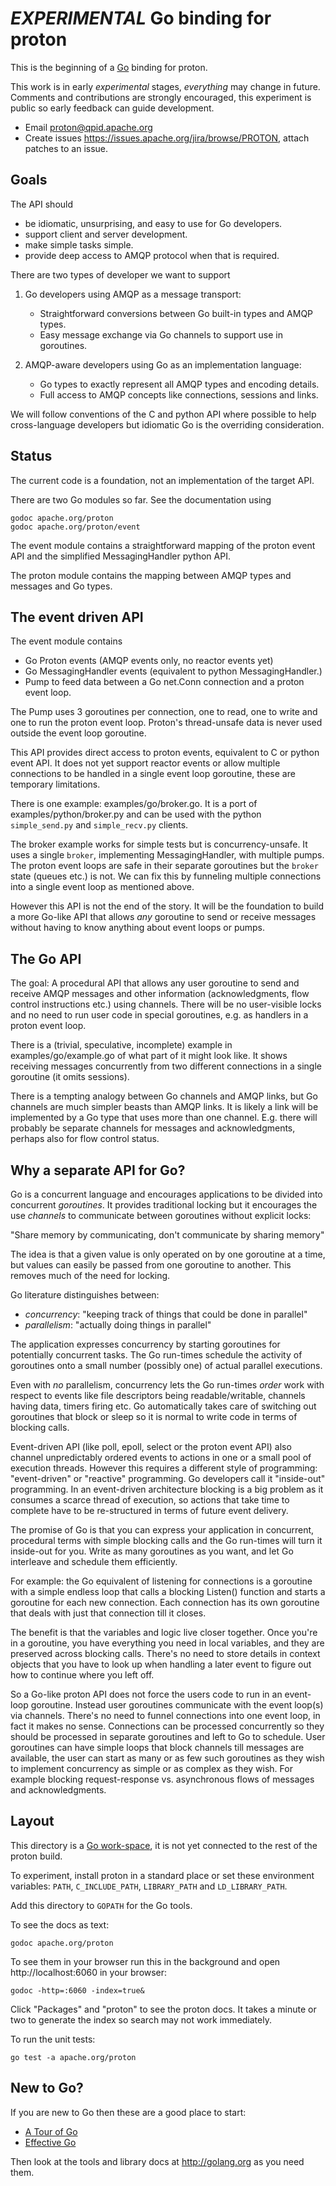 # *EXPERIMENTAL* Go binding for proton

This is the beginning of a [Go](http://golang.org) binding for proton.

This work is in early *experimental* stages, *everything* may change in future.
Comments and contributions are strongly encouraged, this experiment is public so
early feedback can guide development.

- Email <proton@qpid.apache.org>
- Create issues <https://issues.apache.org/jira/browse/PROTON>, attach patches to an issue.

## Goals

The API should

- be idiomatic, unsurprising, and easy to use for Go developers.
- support client and server development.
- make simple tasks simple.
- provide deep access to AMQP protocol when that is required.

There are two types of developer we want to support

1. Go developers using AMQP as a message transport:
   - Straightforward conversions between Go built-in types and AMQP types.
   - Easy message exchange via Go channels to support use in goroutines.

2. AMQP-aware developers using Go as an implementation language:
   - Go types to exactly represent all AMQP types and encoding details.
   - Full access to AMQP concepts like connections, sessions and links.

We will follow conventions of the C and python API where possible to help
cross-language developers but idiomatic Go is the overriding consideration.

## Status

The current code is a foundation, not an implementation of the target API.

There are two Go modules so far. See the documentation using

    godoc apache.org/proton
    godoc apache.org/proton/event

The event module contains a straightforward mapping of the proton event API and
the simplified MessagingHandler python API.

The proton module contains the mapping between AMQP types and messages and Go
types.

## The event driven API

The event module contains

- Go Proton events (AMQP events only, no reactor events yet)
- Go MessagingHandler events (equivalent to python MessagingHandler.)
- Pump to feed data between a Go net.Conn connection and a proton event loop.

The Pump uses 3 goroutines per connection, one to read, one to write and one to
run the proton event loop. Proton's thread-unsafe data is never used outside the
event loop goroutine.

This API provides direct access to proton events, equivalent to C or python
event API. It does not yet support reactor events or allow multiple connections
to be handled in a single event loop goroutine, these are temporary limitations.

There is one example: examples/go/broker.go. It is a port of
examples/python/broker.py and can be used with the python `simple_send.py` and
`simple_recv.py` clients.

The broker example works for simple tests but is concurrency-unsafe. It uses a
single `broker`, implementing MessagingHandler, with multiple pumps. The proton
event loops are safe in their separate goroutines but the `broker` state (queues
etc.) is not. We can fix this by funneling multiple connections into a single
event loop as mentioned above.

However this API is not the end of the story. It will be the foundation to build
a more Go-like API that allows *any* goroutine to send or receive messages
without having to know anything about event loops or pumps.

## The Go API

The goal: A procedural API that allows any user goroutine to send and receive
AMQP messages and other information (acknowledgments, flow control instructions
etc.) using channels. There will be no user-visible locks and no need to run
user code in special goroutines, e.g. as handlers in a proton event loop.

There is a (trivial, speculative, incomplete) example in examples/go/example.go
of what part of it might look like. It shows receiving messages concurrently
from two different connections in a single goroutine (it omits sessions). 

There is a tempting analogy between Go channels and AMQP links, but Go channels
are much simpler beasts than AMQP links. It is likely a link will be implemented
by a Go type that uses more than one channel. E.g. there will probably be
separate channels for messages and acknowledgments, perhaps also for flow
control status.

## Why a separate API for Go?

Go is a concurrent language and encourages applications to be divided into
concurrent *goroutines*. It provides traditional locking but it encourages the
use *channels* to communicate between goroutines without explicit locks:

  "Share memory by communicating, don't communicate by sharing memory"

The idea is that a given value is only operated on by one goroutine at a time,
but values can easily be passed from one goroutine to another. This removes much
of the need for locking.

Go literature distinguishes between:

- *concurrency*: "keeping track of things that could be done in parallel"
- *parallelism*: "actually doing things in parallel"

The application expresses concurrency by starting goroutines for potentially
concurrent tasks. The Go run-times schedule the activity of goroutines onto a
small number (possibly one) of actual parallel executions.

Even with *no* parallelism, concurrency lets the Go run-times *order* work with
respect to events like file descriptors being readable/writable, channels having
data, timers firing etc. Go automatically takes care of switching out goroutines
that block or sleep so it is normal to write code in terms of blocking calls.

Event-driven API (like poll, epoll, select or the proton event API) also
channel unpredictably ordered events to actions in one or a small pool of
execution threads. However this requires a different style of programming:
"event-driven" or "reactive" programming. Go developers call it "inside-out"
programming. In an event-driven architecture blocking is a big problem as it
consumes a scarce thread of execution, so actions that take time to complete
have to be re-structured in terms of future event delivery.

The promise of Go is that you can express your application in concurrent,
procedural terms with simple blocking calls and the Go run-times will turn it
inside-out for you. Write as many goroutines as you want, and let Go interleave
and schedule them efficiently.

For example: the Go equivalent of listening for connections is a goroutine with
a simple endless loop that calls a blocking Listen() function and starts a
goroutine for each new connection. Each connection has its own goroutine that
deals with just that connection till it closes.

The benefit is that the variables and logic live closer together. Once you're in
a goroutine, you have everything you need in local variables, and they are
preserved across blocking calls. There's no need to store details in context
objects that you have to look up when handling a later event to figure out how
to continue where you left off.

So a Go-like proton API does not force the users code to run in an event-loop
goroutine. Instead user goroutines communicate with the event loop(s) via
channels.  There's no need to funnel connections into one event loop, in fact it
makes no sense.  Connections can be processed concurrently so they should be
processed in separate goroutines and left to Go to schedule. User goroutines can
have simple loops that block channels till messages are available, the user can
start as many or as few such goroutines as they wish to implement concurrency as
simple or as complex as they wish. For example blocking request-response
vs. asynchronous flows of messages and acknowledgments.


## Layout

This directory is a [Go work-space](http://golang.org/doc/code.html), it is not
yet connected to the rest of the proton build.

To experiment, install proton in a standard place or set these environment
variables: `PATH`, `C_INCLUDE_PATH`, `LIBRARY_PATH` and `LD_LIBRARY_PATH`.

Add this directory to `GOPATH` for the Go tools.

To see the docs as text:

    godoc apache.org/proton

To see them in your browser run this in the background and open
http://localhost:6060 in your browser:

    godoc -http=:6060 -index=true&

Click "Packages" and "proton" to see the proton docs. It takes a minute or two
to generate the index so search may not work immediately.

To run the unit tests:

    go test -a apache.org/proton

## New to Go?

If you are new to Go then these are a good place to start:

- [A Tour of Go](http://tour.golang.org)
- [Effective Go](http://golang.org/doc/effective_go.html)

Then look at the tools and library docs at <http://golang.org> as you need them.

